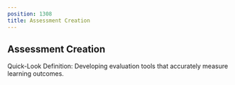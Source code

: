 ```yaml
---
position: 1308
title: Assessment Creation
---
```


## Assessment Creation

Quick-Look Definition: Developing evaluation tools that accurately measure learning outcomes.